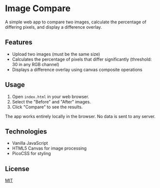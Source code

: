 # Image Compare

A simple web app to compare two images, calculate the percentage of differing pixels, and display a difference overlay.

## Features

- Upload two images (must be the same size)
- Calculates the percentage of pixels that differ significantly (threshold: 30 in any RGB channel)
- Displays a difference overlay using canvas composite operations

## Usage

1. Open `index.html` in your web browser.
2. Select the "Before" and "After" images.
3. Click "Compare" to see the results.

The app works entirely locally in the browser. No data is sent to any server.

## Technologies

- Vanilla JavaScript
- HTML5 Canvas for image processing
- PicoCSS for styling

## License

[MIT](LICENCE)
